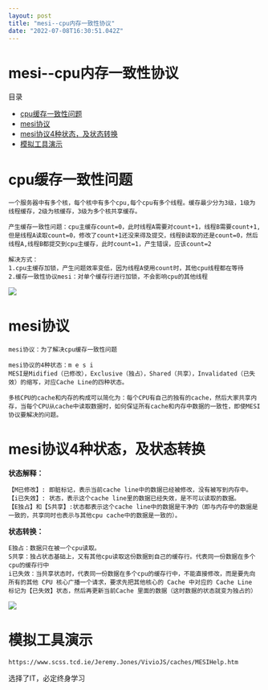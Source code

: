 ```yaml
---
layout: post
title: "mesi--cpu内存一致性协议"
date: "2022-07-08T16:30:51.042Z"
---
```

mesi--cpu内存一致性协议
================

目录

*   [cpu缓存一致性问题](#cpu缓存一致性问题)
*   [mesi协议](#mesi协议)
*   [mesi协议4种状态，及状态转换](#mesi协议4种状态及状态转换)
*   [模拟工具演示](#模拟工具演示)

cpu缓存一致性问题
==========

    一个服务器中有多个核，每个核中有多个cpu,每个cpu有多个线程。缓存最少分为3级，1级为线程缓存，2级为核缓存，3级为多个核共享缓存。
    
    产生缓存一致性问题：cpu主缓存count=0，此时线程A需要对count+1，线程B需要count+1,但是线程A读取count=0，修改了count+1还没来得及提交，线程B读取的还是count=0，然后线程A,线程B都提交到cpu主缓存，此时count=1，产生错误，应该count=2
    
    解决方式：
    1.cpu主缓存加锁，产生问题效率变低，因为线程A使用count时，其他cpu线程都在等待
    2.缓存一致性协议mesi：对单个缓存行进行加锁，不会影响cpu的其他线程
    

![](https://img2022.cnblogs.com/blog/1736414/202207/1736414-20220708180013622-729996330.png)

mesi协议
======

    mesi协议：为了解决cpu缓存一致性问题
    
    mesi协议的4种状态：m e s i
    MESI是Midified（已修改），Exclusive（独占），Shared（共享），Invalidated（已失效）的缩写，对应Cache Line的四种状态。
    
    多核CPU的cache和内存的构成可以简化为：每个CPU有自己的独有的cache，然后大家共享内存，当每个CPU从cache中读取数据时，如何保证所有cache和内存中数据的一致性，即使MESI协议要解决的问题。
    

mesi协议4种状态，及状态转换
================

**状态解释：**

    【M已修改】: 即脏标记，表示当前cache line中的数据已经被修改，没有被写到内存中。
    【i已失效】: 状态，表示这个cache line里的数据已经失效，是不可以读取的数据。
    【E独占】和【S共享】:状态都表示这个cache line中的数据是干净的（即与内存中的数据是一致的，共享同时也表示与其他cpu cache中的数据是一致的）。
    
    

**状态转换：**

    E独占：数据只在被一个cpu读取。
    S共享：独占状态基础上，又有其他cpu读取这份数据到自己的缓存行。代表同一份数据在多个cpu的缓存行中
    i已失效：当共享状态时，代表同一份数据在多个cpu的缓存行中，不能直接修改，而是要先向所有的其他 CPU 核心广播一个请求，要求先把其他核心的 Cache 中对应的 Cache Line 标记为【已失效】状态，然后再更新当前Cache 里面的数据（这时数据的状态就变为独占的）
    

![](https://img2022.cnblogs.com/blog/1736414/202207/1736414-20220708232048093-1158210067.png)

模拟工具演示
======

    https://www.scss.tcd.ie/Jeremy.Jones/VivioJS/caches/MESIHelp.htm
    

选择了IT，必定终身学习